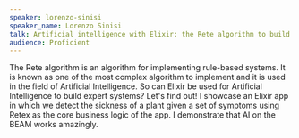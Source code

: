 ```yaml
---
speaker: lorenzo-sinisi
speaker_name: Lorenzo Sinisi
talk: Artificial intelligence with Elixir: the Rete algorithm to build Expert Systems
audience: Proficient
---
```

<p>The Rete algorithm is an algorithm for implementing rule-based systems. It is known as one of the most complex algorithm to implement and it is used in the field of Artificial Intelligence. 
So can Elixir be used for Artificial Intelligence to build expert systems? Let's find out!
I showcase an Elixir app in which we detect the sickness of a plant given a set of symptoms using Retex as the core business logic of the app. I demonstrate that AI on the BEAM works amazingly.</p>
